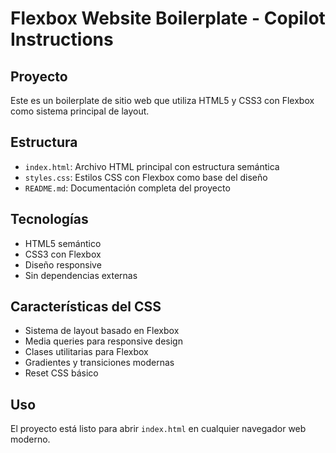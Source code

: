 # Flexbox Website Boilerplate - Copilot Instructions

## Proyecto
Este es un boilerplate de sitio web que utiliza HTML5 y CSS3 con Flexbox como sistema principal de layout.

## Estructura
- `index.html`: Archivo HTML principal con estructura semántica
- `styles.css`: Estilos CSS con Flexbox como base del diseño
- `README.md`: Documentación completa del proyecto

## Tecnologías
- HTML5 semántico
- CSS3 con Flexbox
- Diseño responsive
- Sin dependencias externas

## Características del CSS
- Sistema de layout basado en Flexbox
- Media queries para responsive design
- Clases utilitarias para Flexbox
- Gradientes y transiciones modernas
- Reset CSS básico

## Uso
El proyecto está listo para abrir `index.html` en cualquier navegador web moderno.